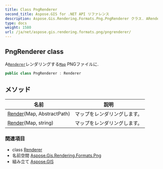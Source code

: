 ```yaml
---
title: Class PngRenderer
second_title: Aspose.GIS for .NET API リファレンス
description: Aspose.Gis.Rendering.Formats.Png.PngRenderer クラス. ARendererレンダリングするMap PNGファイルに.
type: docs
weight: 1580
url: /ja/net/aspose.gis.rendering.formats.png/pngrenderer/
---
```

## PngRenderer class

A[`Renderer`](../../aspose.gis.rendering/renderer/)レンダリングする[`Map`](../../aspose.gis.rendering/map/) PNGファイルに.

```csharp
public class PngRenderer : Renderer
```

## メソッド

| 名前 | 説明 |
| --- | --- |
| [Render](../../aspose.gis.rendering/renderer/render/)(Map, AbstractPath) | マップをレンダリングします。 |
| [Render](../../aspose.gis.rendering/renderer/render/)(Map, string) | マップをレンダリングします。 |

### 関連項目

* class [Renderer](../../aspose.gis.rendering/renderer/)
* 名前空間 [Aspose.Gis.Rendering.Formats.Png](../../aspose.gis.rendering.formats.png/)
* 組み立て [Aspose.GIS](../../)


